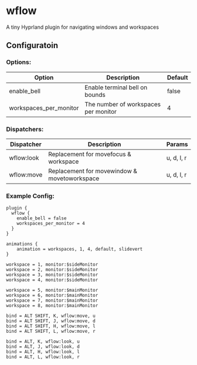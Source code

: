 # wflow
A tiny Hyprland plugin for navigating windows and workspaces

## Configuratoin

### Options:
| Option | Description | Default |
| -      | -           | -       |
| enable_bell | Enable terminal bell on bounds | false |
| workspaces_per_monitor | The number of workspaces per monitor | 4 |

### Dispatchers:
| Dispatcher | Description | Params |
| -          | -           | -      |
| wflow:look  | Replacement for movefocus & workspace | u, d, l, r|
| wflow:move  | Replacement for movewindow & movetoworkspace | u, d, l, r |

### Example Config:
```
plugin {
  wflow {
    enable_bell = false
    workspaces_per_monitor = 4
  }
}

animations {
    animation = workspaces, 1, 4, default, slidevert
}

workspace = 1, monitor:$sideMonitor
workspace = 2, monitor:$sideMonitor
workspace = 3, monitor:$sideMonitor
workspace = 4, monitor:$sideMonitor

workspace = 5, monitor:$mainMonitor
workspace = 6, monitor:$mainMonitor
workspace = 7, monitor:$mainMonitor
workspace = 8, monitor:$mainMonitor

bind = ALT SHIFT, K, wflow:move, u
bind = ALT SHIFT, J, wflow:move, d
bind = ALT SHIFT, H, wflow:move, l
bind = ALT SHIFT, L, wflow:move, r

bind = ALT, K, wflow:look, u
bind = ALT, J, wflow:look, d
bind = ALT, H, wflow:look, l
bind = ALT, L, wflow:look, r
```
